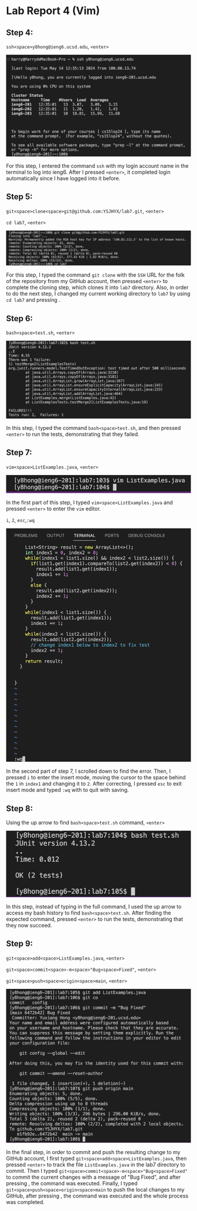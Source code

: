 # Lab Report 4 (Vim)

## Step 4:

`ssh<space>y8hong@ieng6.ucsd.edu`, `<enter>`

![Image](4.png)

For this step, I entered the command `ssh` with my login account name in the terminal to log into ieng6. After I pressed `<enter>`, it completed login automatically since I have logged into it before.

## Step 5:

`git<space>clone<space>git@github.com:YSJHYX/lab7.git`, `<enter>`

`cd lab7`, `<enter>`

![Image](5.png)

For this step, I typed the command `git clone` with the `SSH` URL for the folk of the repository from my GitHub account, then pressed `<enter>` to complete the cloning step, which clones it into `lab7` directory. Also, in order to do the next step, I changed my current working directory to `lab7` by using `cd lab7` and pressing <enter>.

## Step 6:

`bash<space>test.sh`, `<enter>`

![Image](6.png)

In this step, I typed the command `bash<space>test.sh`, and then pressed `<enter>` to run the tests, demonstrating that they failed.

## Step 7:

`vim<space>ListExamples.java`, `<enter>`

![Image](7.png)

In the first part of this step, I typed `vim<space>ListExamples.java` and pressed `<enter>` to enter the `vim` editor.

`i`, `2`, `esc`,`:wq`

![Image](72.png)

In the second part of step 7, I scrolled down to find the error. Then, I pressed `i` to enter the insert mode, moving the cursor to the space behind the `1` in `index1` and changing it to `2`. After correcting, I pressed `esc` to exit insert mode and typed `:wq` with <enter> to quit with saving.

## Step 8:

Using the up arrow to find `bash<space>test.sh` command, `<enter>`

![Image](8.png)

In this step, instead of typing in the full command, I used the up arrow to access my bash history to find `bash<space>test.sh`. After finding the expected command, pressed `<enter>` to run the tests, demonstrating that they now succeed.

## Step 9:

`git<space>add<space>ListExamples.java`, `<enter>`

`git<space>commit<space>-m<space>"Bug<space>Fixed"`, `<enter>`

`git<space>push<space>origin<space>main`, `<enter>`

![Image](9.png)

In the final step, in order to commit and push the resulting change to my GitHub account, I first typed `git<space>add<space>ListExamples.java`, then pressed `<enter>` to track the file `ListExamples.java` in the lab7 directory to commit. Then I typed `git<space>commit<space>-m<space>"Bug<space>Fixed"` to commit the current changes with a message of "Bug Fixed", and after pressing <enter>, the command was executed. Finally, I typed `git<space>push<space>origin<space>main` to push the local changes to my GitHub, after pressing <enter>, the command was executed and the whole process was completed.
